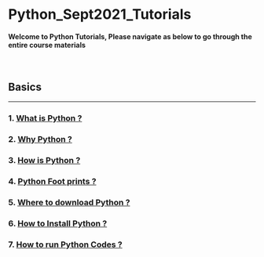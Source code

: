 # Python_Sept2021_Tutorials

#### Welcome to Python Tutorials, Please navigate as below to go through the entire course materials

&nbsp;

## Basics

---

### 1. [What is Python ?](/Basics/1_what_is.md)

### 2. [Why Python ?](/Basics/2_why_is.md)

### 3. [How is Python ?](/Basics/3_how_is.md)

### 4. [Python Foot prints ?](/Basics/4_footprints.md)

### 5. [Where to download Python ?](/Basics/5_where_to.md)

### 6. [How to Install Python ?](/Basics/6_install.md)

### 7. [How to run Python Codes ?](/Basics/7_how_to_run.md)